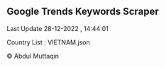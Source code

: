 

## Google Trends Keywords Scraper 
 
Last Update 28-12-2022 , 14:44:01

Country List :
VIETNAM.json



© Abdul Muttaqin 
